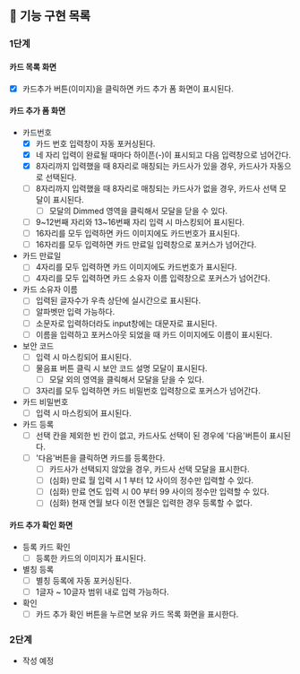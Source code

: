 ## 📝 기능 구현 목록

### 1단계

#### 카드 목록 화면

- [x] 카드추가 버튼(이미지)을 클릭하면 카드 추가 폼 화면이 표시된다.

#### 카드 추가 폼 화면

- 카드번호
  - [x] 카드 번호 입력창이 자동 포커싱된다.
  - [x] 네 자리 입력이 완료될 때마다 하이픈(-)이 표시되고 다음 입력창으로 넘어간다.
  - [x] 8자리까지 입력했을 때 8자리로 매칭되는 카드사가 있을 경우, 카드사가 자동으로 선택된다.
  - [ ] 8자리까지 입력했을 때 8자리로 매칭되는 카드사가 없을 경우, 카드사 선택 모달이 표시된다.
    - [ ] 모달의 Dimmed 영역을 클릭해서 모달을 닫을 수 있다.
  - [ ] 9~12번째 자리와 13~16번째 자리 입력 시 마스킹되어 표시된다.
  - [ ] 16자리를 모두 입력하면 카드 이미지에도 카드번호가 표시된다.
  - [ ] 16자리를 모두 입력하면 카드 만료일 입력창으로 포커스가 넘어간다.
- 카드 만료일
  - [ ] 4자리를 모두 입력하면 카드 이미지에도 카드번호가 표시된다.
  - [ ] 4자리를 모두 입력하면 카드 소유자 이름 입력창으로 포커스가 넘어간다.
- 카드 소유자 이름
  - [ ] 입력된 글자수가 우측 상단에 실시간으로 표시된다.
  - [ ] 알파벳만 입력 가능하다.
  - [ ] 소문자로 입력하더라도 input창에는 대문자로 표시된다.
  - [ ] 이름을 입력하고 포커스아웃 되었을 때 카드 이미지에도 이름이 표시된다.
- 보안 코드
  - [ ] 입력 시 마스킹되어 표시된다.
  - [ ] 물음표 버튼 클릭 시 보안 코드 설명 모달이 표시된다.
    - [ ] 모달 외의 영역을 클릭해서 모달을 닫을 수 있다.
  - [ ] 3자리를 모두 입력하면 카드 비밀번호 입력창으로 포커스가 넘어간다.
- 카드 비밀번호
  - [ ] 입력 시 마스킹되어 표시된다.
- 카드 등록
  - [ ] 선택 칸을 제외한 빈 칸이 없고, 카드사도 선택이 된 경우에 '다음'버튼이 표시된다.
  - [ ] '다음'버튼을 클릭하면 카드를 등록한다.
    - [ ] 카드사가 선택되지 않았을 경우, 카드사 선택 모달을 표시한다.
    - [ ] (심화) 만료 월 입력 시 1 부터 12 사이의 정수만 입력할 수 있다.
    - [ ] (심화) 만료 연도 입력 시 00 부터 99 사이의 정수만 입력할 수 있다.
    - [ ] (심화) 현재 연월 보다 이전 연월은 입력한 경우 등록할 수 없다.

#### 카드 추가 확인 화면

- 등록 카드 확인
  - [ ] 등록한 카드의 이미지가 표시된다.
- 별칭 등록
  - [ ] 별칭 등록에 자동 포커싱된다.
  - [ ] 1글자 ~ 10글자 범위 내로 입력 가능하다.
- 확인
  - [ ] 카드 추가 확인 버튼을 누르면 보유 카드 목록 화면을 표시한다.

### 2단계

- 작성 예정

